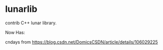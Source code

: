 # lunarlib
contrib C++ lunar library.

Now Has:

cndays from https://blog.csdn.net/DomicsCSDN/article/details/106029225

